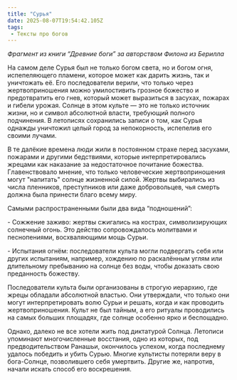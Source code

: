 ```yaml
---
title: "Сурья"
date: 2025-08-07T19:54:42.105Z
tags:
 - Тексты про богов
---
```


*Фрагмент из книги “Древние боги” за авторством Филона из Берилла*

На самом деле Сурья был не только богом света, но и богом огня,
испепеляющего пламени, которое может как дарить жизнь, так и уничтожать
её. Его последователи верили, что только через жертвоприношения можно
умилостивить грозное божество и предотвратить его гнев, который может
выразиться в засухах, пожарах и гибели урожая. Солнце в этом культе —
это не только источник жизни, но и символ абсолютной власти, требующий
полного подчинения. В летописях сохранились записи о том, как Сурья
однажды уничтожил целый город за непокорность, испепелив его своими
лучами.

В те далёкие времена люди жили в постоянном страхе перед засухами,
пожарами и другими бедствиями, которые интерпретировались жрецами как
наказание за недостаточное почитание божества. Главенствовало мнение,
что только человеческие жертвоприношения могут "напитать" солнце
жизненной силой. Жертвы выбирались из числа пленников, преступников или
даже добровольцев, чья смерть должна была принести благо всему миру.

Самыми распространенными были два вида “подношений”:

\- Сожжение заживо: жертвы сжигались на кострах, символизирующих
солнечный огонь. Это действо сопровождалось молитвами и песнопениями,
восхваляющими мощь Сурьи.

\- Испытания огнём: последователи культа могли подвергать себя или
других испытаниям, например, хождению по раскалённым углям или
длительному пребыванию на солнце без воды, чтобы доказать свою
преданность божеству.

Последователи культа были организованы в строгую иерархию, где жрецы
обладали абсолютной властью. Они утверждали, что только они могут
интерпретировать волю Сурьи и решать, когда и как проводить
жертвоприношения. Культ не был тайным, а его ритуалы проводились на
самых больших площадях, где солнце особенно ярко и беспощадно.

Однако, далеко не все хотели жить под диктатурой Солнца. Летописи
упоминают многочисленные восстания, одно из которых, под
предводительством Ранашьи, окончилось успехом, когда последнему удалось
победить и убить Сурью. Многие культисты потеряли веру в бога-Солнце,
позволившего себя умертвить. Другие же, напротив, начали искать способ
его воскрешения.
